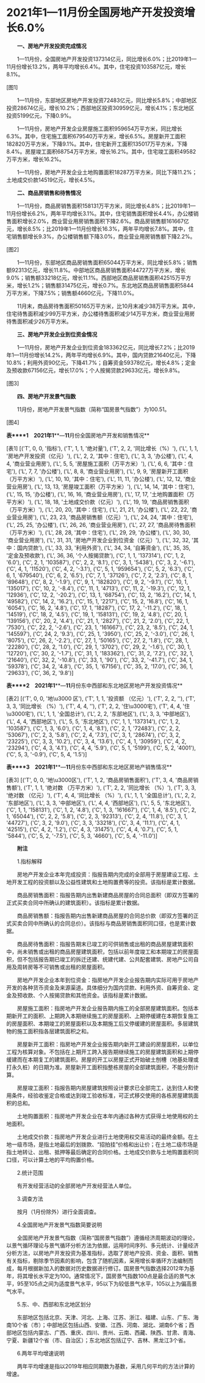 # 2021年1—11月份全国房地产开发投资增长6.0%

　　**一、房地产开发投资完成情况**

　　1—11月份，全国房地产开发投资137314亿元，同比增长6.0%；比2019年1—11月份增长13.2%，两年平均增长6.4%。其中，住宅投资103587亿元，增长8.1%。

[图1]

　　1—11月份，东部地区房地产开发投资72483亿元，同比增长5.8%；中部地区投资28674亿元，增长10.2%；西部地区投资30959亿元，增长4.1%；东北地区投资5199亿元，下降0.9%。

　　1—11月份，房地产开发企业房屋施工面积959654万平方米，同比增长6.3%。其中，住宅施工面积679540万平方米，增长6.5%。房屋新开工面积182820万平方米，下降9.1%。其中，住宅新开工面积135017万平方米，下降8.4%。房屋竣工面积68754万平方米，增长16.2%。其中，住宅竣工面积49582万平方米，增长16.2%。

　　1—11月份，房地产开发企业土地购置面积18287万平方米，同比下降11.2%；土地成交价款14519亿元，增长4.5%。

　　**二、商品房销售和待售情况**

　　1—11月份，商品房销售面积158131万平方米，同比增长4.8%；比2019年1—11月份增长6.2%，两年平均增长3.1%。其中，住宅销售面积增长4.4%，办公楼销售面积增长2.0%，商业营业用房销售面积下降2.6%。商品房销售额161667亿元，增长8.5%；比2019年1—11月份增长16.3%，两年平均增长7.8%。其中，住宅销售额增长9.3%，办公楼销售额下降3.0%，商业营业用房销售额下降2.2%。

[图2]

　　1—11月份，东部地区商品房销售面积65044万平方米，同比增长5.8%；销售额92313亿元，增长11.8%。中部地区商品房销售面积44727万平方米，增长9.0%；销售额33218亿元，增长11.1%。西部地区商品房销售面积42515万平方米，增长1.2%；销售额31475亿元，增长0.7%。东北地区商品房销售面积5844万平方米，下降7.5%；销售额4660亿元，下降11.0%。

　　11月末，商品房待售面积50165万平方米，比10月末减少38万平方米。其中，住宅待售面积减少99万平方米，办公楼待售面积减少14万平方米，商业营业用房待售面积减少26万平方米。

　　**三、房地产开发企业到位资金情况**

　　1—11月份，房地产开发企业到位资金183362亿元，同比增长7.2%；比2019年1—11月份增长14.2%，两年平均增长6.9%。其中，国内贷款21640亿元，下降10.8%；利用外资90亿元，下降41.7%；自筹资金59378亿元，增长4.8%；定金及预收款67156亿元，增长17.0%；个人按揭贷款29633亿元，增长9.8%。

[图3]

　　**四、房地产开发景气指数**

　　11月份，房地产开发景气指数（简称“国房景气指数”）为100.51。

[图4]

**表****1**　**2021****年****1****—****11****月份全国房地产开发和销售情况**

[表1]
[('T', 0, 0, '指标'), ('T', 1, 1, '绝对量'), ('T', 2, 2, '同比增长（%）'), ('L', 1, 1, '房地产开发投资（亿元）'), ('L', 2, 2, '其中：住宅'), ('L', 3, 3, '办公楼'), ('L', 4, 4, '商业营业用房'), ('L', 5, 5, '房屋施工面积（万平方米）'), ('L', 6, 6, '其中：住宅'), ('L', 7, 7, '办公楼'), ('L', 8, 8, '商业营业用房'), ('L', 9, 9, '房屋新开工面积（万平方米）'), ('L', 10, 10, '其中：住宅'), ('L', 11, 11, '办公楼'), ('L', 12, 12, '商业营业用房'), ('L', 13, 13, '房屋竣工面积（万平方米）'), ('L', 14, 14, '其中：住宅'), ('L', 15, 15, '办公楼'), ('L', 16, 16, '商业营业用房'), ('L', 17, 17, '土地购置面积（万平方米）'), ('L', 18, 18, '土地成交价款（亿元）'), ('L', 19, 19, '商品房销售面积（万平方米）'), ('L', 20, 20, '其中：住宅'), ('L', 21, 21, '办公楼'), ('L', 22, 22, '商业营业用房'), ('L', 23, 23, '商品房销售额（亿元）'), ('L', 24, 24, '其中：住宅'), ('L', 25, 25, '办公楼'), ('L', 26, 26, '商业营业用房'), ('L', 27, 27, '商品房待售面积（万平方米）'), ('L', 28, 28, '其中：住宅'), ('L', 29, 29, '办公楼'), ('L', 30, 30, '商业营业用房'), ('L', 31, 31, '房地产开发企业到位资金（亿元）'), ('L', 32, 32, '其中：国内贷款'), ('L', 33, 33, '利用外资'), ('L', 34, 34, '自筹资金'), ('L', 35, 35, '定金及预收款'), ('L', 36, 36, '个人按揭贷款'), ('C', 1, 1, '137314'), ('C', 1, 2, '6.0'), ('C', 2, 1, '103587'), ('C', 2, 2, '8.1'), ('C', 3, 1, '5438'), ('C', 3, 2, '-6.1'), ('C', 4, 1, '11520'), ('C', 4, 2, '-3.1'), ('C', 5, 1, '959654'), ('C', 5, 2, '6.3'), ('C', 6, 1, '679540'), ('C', 6, 2, '6.5'), ('C', 7, 1, '37126'), ('C', 7, 2, '2.3'), ('C', 8, 1, '89648'), ('C', 8, 2, '-1.9'), ('C', 9, 1, '182820'), ('C', 9, 2, '-9.1'), ('C', 10, 1, '135017'), ('C', 10, 2, '-8.4'), ('C', 11, 1, '4713'), ('C', 11, 2, '-19.3'), ('C', 12, 1, '12936'), ('C', 12, 2, '-20.2'), ('C', 13, 1, '68754'), ('C', 13, 2, '16.2'), ('C', 14, 1, '49582'), ('C', 14, 2, '16.2'), ('C', 15, 1, '2217'), ('C', 15, 2, '16.8'), ('C', 16, 1, '6054'), ('C', 16, 2, '4.8'), ('C', 17, 1, '18287'), ('C', 17, 2, '-11.2'), ('C', 18, 1, '14519'), ('C', 18, 2, '4.5'), ('C', 19, 1, '158131'), ('C', 19, 2, '4.8'), ('C', 20, 1, '139156'), ('C', 20, 2, '4.4'), ('C', 21, 1, '2827'), ('C', 21, 2, '2.0'), ('C', 22, 1, '7530'), ('C', 22, 2, '-2.6'), ('C', 23, 1, '161667'), ('C', 23, 2, '8.5'), ('C', 24, 1, '145597'), ('C', 24, 2, '9.3'), ('C', 25, 1, '3950'), ('C', 25, 2, '-3.0'), ('C', 26, 1, '8075'), ('C', 26, 2, '-2.2'), ('C', 27, 1, '50165'), ('C', 27, 2, '1.8'), ('C', 28, 1, '22280'), ('C', 28, 2, '1.0'), ('C', 29, 1, '3702'), ('C', 29, 2, '-1.6'), ('C', 30, 1, '12720'), ('C', 30, 2, '-1.7'), ('C', 31, 1, '183362'), ('C', 31, 2, '7.2'), ('C', 32, 1, '21640'), ('C', 32, 2, '-10.8'), ('C', 33, 1, '90'), ('C', 33, 2, '-41.7'), ('C', 34, 1, '59378'), ('C', 34, 2, '4.8'), ('C', 35, 1, '67156'), ('C', 35, 2, '17.0'), ('C', 36, 1, '29633'), ('C', 36, 2, '9.8')]

**表****2**　**2021****年****1****—****11****月份东中西部和东北地区房地产开发投资情况**

[表2]
[('T', 0, 0, '地\u3000 区'), ('T', 1, 1, '投资额 （亿元）'), ('T', 2, 2, ''), ('T', 3, 3, '同比增长 （%）'), ('T', 4, 4, ''), ('T', 2, 2, '住\u3000宅'), ('T', 4, 4, '住\u3000宅'), ('L', 1, 1, '全国总计'), ('L', 2, 2, '东部地区'), ('L', 3, 3, '中部地区'), ('L', 4, 4, '西部地区'), ('L', 5, 5, '东北地区'), ('C', 1, 1, '137314'), ('C', 1, 2, '103587'), ('C', 1, 3, '6.0'), ('C', 1, 4, '8.1'), ('C', 2, 1, '72483'), ('C', 2, 2, '53067'), ('C', 2, 3, '5.8'), ('C', 2, 4, '7.3'), ('C', 3, 1, '28674'), ('C', 3, 2, '23225'), ('C', 3, 3, '10.2'), ('C', 3, 4, '13.6'), ('C', 4, 1, '30959'), ('C', 4, 2, '23294'), ('C', 4, 3, '4.1'), ('C', 4, 4, '5.9'), ('C', 5, 1, '5199'), ('C', 5, 2, '4001'), ('C', 5, 3, '-0.9'), ('C', 5, 4, '1.5')]

**表****3**　**2021****年****1****—****11****月份东中西部和东北地区房地产销售情况**

[表3]
[('T', 0, 0, '地\u3000区'), ('T', 1, 2, '商品房销售面积'), ('T', 3, 4, '商品房销售额'), ('T', 1, 1, '绝对数 （万平方米）'), ('T', 2, 2, '同比增长 （%）'), ('T', 3, 3, '绝对数 （亿元）'), ('T', 4, 4, '同比增长 （%）'), ('L', 1, 1, '全国总计'), ('L', 2, 2, '东部地区'), ('L', 3, 3, '中部地区'), ('L', 4, 4, '西部地区'), ('L', 5, 5, '东北地区'), ('C', 1, 1, '158131'), ('C', 1, 2, '4.8'), ('C', 1, 3, '161667'), ('C', 1, 4, '8.5'), ('C', 2, 1, '65044'), ('C', 2, 2, '5.8'), ('C', 2, 3, '92313'), ('C', 2, 4, '11.8'), ('C', 3, 1, '44727'), ('C', 3, 2, '9.0'), ('C', 3, 3, '33218'), ('C', 3, 4, '11.1'), ('C', 4, 1, '42515'), ('C', 4, 2, '1.2'), ('C', 4, 3, '31475'), ('C', 4, 4, '0.7'), ('C', 5, 1, '5844'), ('C', 5, 2, '-7.5'), ('C', 5, 3, '4660'), ('C', 5, 4, '-11.0')]

　　**附注**

　　1.指标解释

　　房地产开发企业本年完成投资：指报告期内完成的全部用于房屋建设工程、土地开发工程的投资额以及公益性建筑和土地购置费等的投资。该指标是累计数据。

　　商品房销售面积：指报告期内出售新建商品房屋的合同总面积（即双方签署的正式买卖合同中所确认的建筑面积）。该指标是累计数据。

　　商品房销售额：指报告期内出售新建商品房屋的合同总价款（即双方签署的正式买卖合同中所确认的合同总价）。该指标与商品房销售面积同口径，也是累计数据。

　　商品房待售面积：指报告期末已竣工的可供销售或出租的商品房屋建筑面积中，尚未销售或出租的商品房屋建筑面积，包括以前年度竣工和本期竣工的房屋面积，但不包括报告期已竣工的拆迁还建、统建代建、公共配套建筑、房地产公司自用及周转房等不可销售或出租的房屋面积。

　　房地产开发企业本年到位资金：指房地产开发企业报告期内实际可用于房地产开发的各种货币资金及来源渠道。具体细分为国内贷款、利用外资、自筹资金、定金及预收款、个人按揭贷款和其他资金。该指标是累计数据。

　　房屋施工面积：指房地产开发企业报告期内施工的全部房屋建筑面积。包括本期新开工的面积、上期跨入本期继续施工的房屋面积、上期停缓建在本期恢复施工的房屋面积、本期竣工的房屋面积以及本期施工后又停缓建的房屋面积。多层建筑物的施工面积指各层建筑面积之和。

　　房屋新开工面积：指房地产开发企业报告期内新开工建设的房屋面积，以单位工程为核算对象。不包括在上期开工跨入报告期继续施工的房屋建筑面积和上期停缓建而在本期复工的建筑面积。房屋的开工以房屋正式开始破土刨槽（地基处理或打永久桩）的日期为准。房屋新开工面积指整栋房屋的全部建筑面积，不能分割计算。

　　房屋竣工面积：指报告期内房屋建筑按照设计要求已全部完工，达到住人和使用条件，经验收鉴定合格或达到竣工验收标准，可正式移交使用的各栋房屋建筑面积的总和。

　　土地购置面积：指房地产开发企业在本年内通过各种方式获得土地使用权的土地面积。

　　土地成交价款：指房地产开发企业进行土地使用权交易活动的最终金额。在土地一级市场，是指土地最后的划拨款、“招拍挂”价格和出让价；在土地二级市场是指土地转让、出租、抵押等最后确定的合同价格。土地成交价款与土地购置面积同口径，可以计算土地的平均购置价格。

　　2.统计范围

　　有开发经营活动的全部房地产开发经营法人单位。

　　3.调查方法

　　按月（1月份除外）进行全面调查。

　　4.全国房地产开发景气指数简要说明

　　全国房地产开发景气指数（简称“国房景气指数”）遵循经济周期波动的理论，以景气循环理论与景气循环分析方法为依据，运用时间序列、多元统计、计量经济分析方法，以房地产开发投资为基准指标，选取了房地产投资、资金、面积、销售有关指标，剔除季节因素的影响，包含了随机因素，采用增长率循环方法编制而成，每月根据新加入的数据对历史数据进行修订。国房景气指数选择2012年为基年，将其增长水平定为100。通常情况下，国房景气指数100点是最合适的景气水平，95至105点之间为适度景气水平，95以下为较低景气水平，105以上为偏高景气水平。

　　5.东、中、西部和东北地区划分

　　东部地区包括北京、天津、河北、上海、江苏、浙江、福建、山东、广东、海南10个省（市）；中部地区包括山西、安徽、江西、河南、湖北、湖南6个省；西部地区包括内蒙古、广西、重庆、四川、贵州、云南、西藏、陕西、甘肃、青海、宁夏、新疆12个省（市、自治区）；东北地区包括辽宁、吉林、黑龙江3个省。

　　6.两年平均增速说明

　　两年平均增速是指以2019年相应同期数为基数，采用几何平均的方法计算的增速。